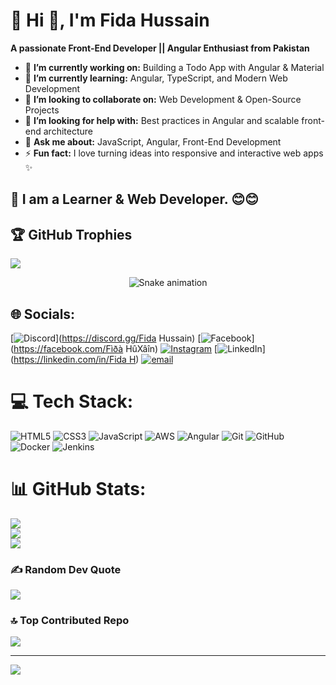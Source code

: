 # 💫 Hi 👋, I'm Fida Hussain
**A passionate Front-End Developer || Angular Enthusiast from Pakistan**

- 🔭 **I’m currently working on:** Building a Todo App with Angular & Material  
- 🌱 **I’m currently learning:** Angular, TypeScript, and Modern Web Development  
- 👯 **I’m looking to collaborate on:** Web Development & Open-Source Projects  
- 🤔 **I’m looking for help with:** Best practices in Angular and scalable front-end architecture  
- 💬 **Ask me about:** JavaScript, Angular, Front-End Development  
- ⚡ **Fun fact:** I love turning ideas into responsive and interactive web apps ✨  

## 🔗 I am a Learner & Web Developer. 😊😊

## 🏆 GitHub Trophies
![](https://github-profile-trophy.vercel.app/?username=Fida-H&theme=radical&no-frame=false&no-bg=true&margin-w=4)

<div align="center">
  <img src="https://profile-readme-generator.com/assets/snake.svg" alt="Snake animation" />
</div>

## 🌐 Socials:
[![Discord](https://img.shields.io/badge/Discord-%237289DA.svg?logo=discord&logoColor=white)](https://discord.gg/Fida Hussain) [![Facebook](https://img.shields.io/badge/Facebook-%231877F2.svg?logo=Facebook&logoColor=white)](https://facebook.com/Fìðà HûXâîn) [![Instagram](https://img.shields.io/badge/Instagram-%23E4405F.svg?logo=Instagram&logoColor=white)](https://instagram.com/fida.huxain)  [![LinkedIn](https://img.shields.io/badge/LinkedIn-%230077B5.svg?logo=linkedin&logoColor=white)]([https://linkedin.com/in/Fida H](https://www.linkedin.com/in/fida-h-8914932b2/)) [![email](https://img.shields.io/badge/Email-D14836?logo=gmail&logoColor=white)](mailto:fidafidai4535@gmail.com) 

# 💻 Tech Stack:
![HTML5](https://img.shields.io/badge/html5-%23E34F26.svg?style=for-the-badge&logo=html5&logoColor=white) ![CSS3](https://img.shields.io/badge/css3-%231572B6.svg?style=for-the-badge&logo=css3&logoColor=white) ![JavaScript](https://img.shields.io/badge/javascript-%23323330.svg?style=for-the-badge&logo=javascript&logoColor=%23F7DF1E) ![AWS](https://img.shields.io/badge/AWS-%23FF9900.svg?style=for-the-badge&logo=amazon-aws&logoColor=white) ![Angular](https://img.shields.io/badge/angular-%23DD0031.svg?style=for-the-badge&logo=angular&logoColor=white) ![Git](https://img.shields.io/badge/git-%23F05033.svg?style=for-the-badge&logo=git&logoColor=white) ![GitHub](https://img.shields.io/badge/github-%23121011.svg?style=for-the-badge&logo=github&logoColor=white) ![Docker](https://img.shields.io/badge/docker-%230db7ed.svg?style=for-the-badge&logo=docker&logoColor=white) ![Jenkins](https://img.shields.io/badge/jenkins-%232C5263.svg?style=for-the-badge&logo=jenkins&logoColor=white)
# 📊 GitHub Stats:
![](https://github-readme-stats.vercel.app/api?username=Fida-H&theme=gotham&hide_border=false&include_all_commits=true&count_private=false)<br/>
![](https://nirzak-streak-stats.vercel.app/?user=Fida-H&theme=gotham&hide_border=false)<br/>
![](https://github-readme-stats.vercel.app/api/top-langs/?username=Fida-H&theme=gotham&hide_border=false&include_all_commits=true&count_private=false&layout=compact)



### ✍️ Random Dev Quote
![](https://quotes-github-readme.vercel.app/api?type=horizontal&theme=radical)

### 🔝 Top Contributed Repo
![](https://github-contributor-stats.vercel.app/api?username=Fida-H&limit=5&theme=dark&combine_all_yearly_contributions=true)

---
[![](https://visitcount.itsvg.in/api?id=Fida-H&icon=0&color=0)](https://visitcount.itsvg.in)

<!-- Proudly created with GPRM ( https://gprm.itsvg.in ) -->
